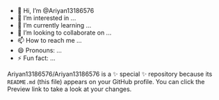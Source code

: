 - 👋 Hi, I’m @Ariyan13186576
- 👀 I’m interested in ...
- 🌱 I’m currently learning ...
- 💞️ I’m looking to collaborate on ...
- 📫 How to reach me ...
- 😄 Pronouns: ...
- ⚡ Fun fact: ...

Ariyan13186576/Ariyan13186576 is a ✨ special ✨ repository because its `README.md` (this file) appears on your GitHub profile.
You can click the Preview link to take a look at your changes.
